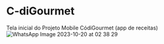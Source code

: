 # C-diGourmet
Tela inicial do Projeto Mobile CódiGourmet (app de receitas)
![WhatsApp Image 2023-10-20 at 02 38 29](https://github.com/nazocar/C-diGourmetNoemi/assets/115116514/181aa0f3-3464-481c-92e3-62491401616f)
